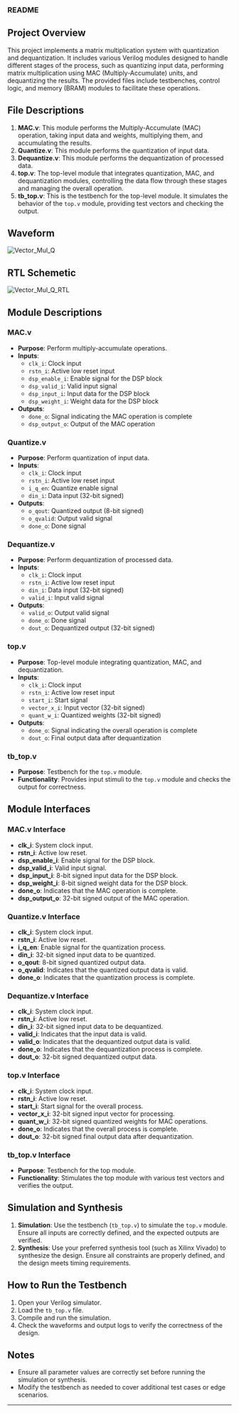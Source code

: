 ### README

## Project Overview

This project implements a matrix multiplication system with quantization and dequantization. It includes various Verilog modules designed to handle different stages of the process, such as quantizing input data, performing matrix multiplication using MAC (Multiply-Accumulate) units, and dequantizing the results. The provided files include testbenches, control logic, and memory (BRAM) modules to facilitate these operations.

## File Descriptions

1. **MAC.v**: This module performs the Multiply-Accumulate (MAC) operation, taking input data and weights, multiplying them, and accumulating the results.
2. **Quantize.v**: This module performs the quantization of input data.
3. **Dequantize.v**: This module performs the dequantization of processed data.
4. **top.v**: The top-level module that integrates quantization, MAC, and dequantization modules, controlling the data flow through these stages and managing the overall operation.
5. **tb_top.v**: This is the testbench for the top-level module. It simulates the behavior of the `top.v` module, providing test vectors and checking the output.

## Waveform  
![Vector_Mul_Q](https://github.com/foodinsect/Verilog-modules/assets/36304709/072c451b-3304-4602-ae44-1f7cfc5be423)  
  
## RTL Schemetic  
![Vector_Mul_Q_RTL](https://github.com/foodinsect/Verilog-modules/assets/36304709/6e2c2366-4b79-46f3-ae78-50e83cbbe78a)  
  

## Module Descriptions

### MAC.v

- **Purpose**: Perform multiply-accumulate operations.
- **Inputs**:
  - `clk_i`: Clock input
  - `rstn_i`: Active low reset input
  - `dsp_enable_i`: Enable signal for the DSP block
  - `dsp_valid_i`: Valid input signal
  - `dsp_input_i`: Input data for the DSP block
  - `dsp_weight_i`: Weight data for the DSP block
- **Outputs**:
  - `done_o`: Signal indicating the MAC operation is complete
  - `dsp_output_o`: Output of the MAC operation

### Quantize.v

- **Purpose**: Perform quantization of input data.
- **Inputs**:
  - `clk_i`: Clock input
  - `rstn_i`: Active low reset input
  - `i_q_en`: Quantize enable signal
  - `din_i`: Data input (32-bit signed)
- **Outputs**:
  - `o_qout`: Quantized output (8-bit signed)
  - `o_qvalid`: Output valid signal
  - `done_o`: Done signal

### Dequantize.v

- **Purpose**: Perform dequantization of processed data.
- **Inputs**:
  - `clk_i`: Clock input
  - `rstn_i`: Active low reset input
  - `din_i`: Data input (32-bit signed)
  - `valid_i`: Input valid signal
- **Outputs**:
  - `valid_o`: Output valid signal
  - `done_o`: Done signal
  - `dout_o`: Dequantized output (32-bit signed)

### top.v

- **Purpose**: Top-level module integrating quantization, MAC, and dequantization.
- **Inputs**:
  - `clk_i`: Clock input
  - `rstn_i`: Active low reset input
  - `start_i`: Start signal
  - `vector_x_i`: Input vector (32-bit signed)
  - `quant_w_i`: Quantized weights (32-bit signed)
- **Outputs**:
  - `done_o`: Signal indicating the overall operation is complete
  - `dout_o`: Final output data after dequantization

### tb_top.v

- **Purpose**: Testbench for the `top.v` module.
- **Functionality**: Provides input stimuli to the `top.v` module and checks the output for correctness.

## Module Interfaces

### MAC.v Interface

- **clk_i**: System clock input.
- **rstn_i**: Active low reset.
- **dsp_enable_i**: Enable signal for the DSP block.
- **dsp_valid_i**: Valid input signal.
- **dsp_input_i**: 8-bit signed input data for the DSP block.
- **dsp_weight_i**: 8-bit signed weight data for the DSP block.
- **done_o**: Indicates that the MAC operation is complete.
- **dsp_output_o**: 32-bit signed output of the MAC operation.

### Quantize.v Interface

- **clk_i**: System clock input.
- **rstn_i**: Active low reset.
- **i_q_en**: Enable signal for the quantization process.
- **din_i**: 32-bit signed input data to be quantized.
- **o_qout**: 8-bit signed quantized output data.
- **o_qvalid**: Indicates that the quantized output data is valid.
- **done_o**: Indicates that the quantization process is complete.

### Dequantize.v Interface

- **clk_i**: System clock input.
- **rstn_i**: Active low reset.
- **din_i**: 32-bit signed input data to be dequantized.
- **valid_i**: Indicates that the input data is valid.
- **valid_o**: Indicates that the dequantized output data is valid.
- **done_o**: Indicates that the dequantization process is complete.
- **dout_o**: 32-bit signed dequantized output data.

### top.v Interface

- **clk_i**: System clock input.
- **rstn_i**: Active low reset.
- **start_i**: Start signal for the overall process.
- **vector_x_i**: 32-bit signed input vector for processing.
- **quant_w_i**: 32-bit signed quantized weights for MAC operations.
- **done_o**: Indicates that the overall process is complete.
- **dout_o**: 32-bit signed final output data after dequantization.

### tb_top.v Interface

- **Purpose**: Testbench for the top module.
- **Functionality**: Stimulates the top module with various test vectors and verifies the output.

## Simulation and Synthesis

1. **Simulation**: Use the testbench (`tb_top.v`) to simulate the `top.v` module. Ensure all inputs are correctly defined, and the expected outputs are verified.
2. **Synthesis**: Use your preferred synthesis tool (such as Xilinx Vivado) to synthesize the design. Ensure all constraints are properly defined, and the design meets timing requirements.

## How to Run the Testbench

1. Open your Verilog simulator.
2. Load the `tb_top.v` file.
3. Compile and run the simulation.
4. Check the waveforms and output logs to verify the correctness of the design.

## Notes

- Ensure all parameter values are correctly set before running the simulation or synthesis.
- Modify the testbench as needed to cover additional test cases or edge scenarios.


---
